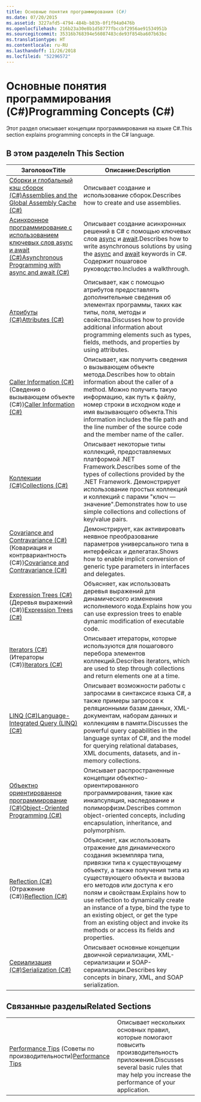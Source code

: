 ```yaml
---
title: Основные понятия программирования (C#)
ms.date: 07/20/2015
ms.assetid: 3227afd5-4794-484b-b83b-0f1f94a0476b
ms.openlocfilehash: 216b23a30e8b1d58777fbccbf2956ae91534951b
ms.sourcegitcommit: 35316b768394e56087483cde93f854ba607b63bc
ms.translationtype: HT
ms.contentlocale: ru-RU
ms.lasthandoff: 11/26/2018
ms.locfileid: "52296572"
---
```

# <a name="programming-concepts-c"></a><span data-ttu-id="b8324-102">Основные понятия программирования (C#)</span><span class="sxs-lookup"><span data-stu-id="b8324-102">Programming Concepts (C#)</span></span>
<span data-ttu-id="b8324-103">Этот раздел описывает концепции программирования на языке C#.</span><span class="sxs-lookup"><span data-stu-id="b8324-103">This section explains programming concepts in the C# language.</span></span>  
  
## <a name="in-this-section"></a><span data-ttu-id="b8324-104">В этом разделе</span><span class="sxs-lookup"><span data-stu-id="b8324-104">In This Section</span></span>  
  
|<span data-ttu-id="b8324-105">Заголовок</span><span class="sxs-lookup"><span data-stu-id="b8324-105">Title</span></span>|<span data-ttu-id="b8324-106">Описание:</span><span class="sxs-lookup"><span data-stu-id="b8324-106">Description</span></span>|  
|-----------|-----------------|  
|[<span data-ttu-id="b8324-107">Сборки и глобальный кэш сборок (C#)</span><span class="sxs-lookup"><span data-stu-id="b8324-107">Assemblies and the Global Assembly Cache (C#)</span></span>](../../../csharp/programming-guide/concepts/assemblies-gac/index.md)|<span data-ttu-id="b8324-108">Описывает создание и использование сборок.</span><span class="sxs-lookup"><span data-stu-id="b8324-108">Describes how to create and use assemblies.</span></span>|  
|[<span data-ttu-id="b8324-109">Асинхронное программирование с использованием ключевых слов async и await (C#)</span><span class="sxs-lookup"><span data-stu-id="b8324-109">Asynchronous Programming with async and await (C#)</span></span>](../../../csharp/programming-guide/concepts/async/index.md)|<span data-ttu-id="b8324-110">Описывает создание асинхронных решений в C# с помощью ключевых слов [async](../../../csharp/language-reference/keywords/async.md) и [await](../../../csharp/language-reference/keywords/await.md).</span><span class="sxs-lookup"><span data-stu-id="b8324-110">Describes how to write asynchronous solutions by using the [async](../../../csharp/language-reference/keywords/async.md) and [await](../../../csharp/language-reference/keywords/await.md) keywords in C#.</span></span> <span data-ttu-id="b8324-111">Содержит пошаговое руководство.</span><span class="sxs-lookup"><span data-stu-id="b8324-111">Includes a walkthrough.</span></span>|  
|[<span data-ttu-id="b8324-112">Атрибуты (C#)</span><span class="sxs-lookup"><span data-stu-id="b8324-112">Attributes (C#)</span></span>](../../../csharp/programming-guide/concepts/attributes/index.md)|<span data-ttu-id="b8324-113">Описывает, как с помощью атрибутов предоставлять дополнительные сведения об элементах программы, таких как типы, поля, методы и свойства.</span><span class="sxs-lookup"><span data-stu-id="b8324-113">Discusses how to provide additional information about programming elements such as types, fields, methods, and properties by using attributes.</span></span>|  
|<span data-ttu-id="b8324-114">[Caller Information (C#)](../../../csharp/programming-guide/concepts/caller-information.md) (Сведения о вызывающем объекте (C#))</span><span class="sxs-lookup"><span data-stu-id="b8324-114">[Caller Information (C#)](../../../csharp/programming-guide/concepts/caller-information.md)</span></span>|<span data-ttu-id="b8324-115">Описывает, как получить сведения о вызывающем объекте метода.</span><span class="sxs-lookup"><span data-stu-id="b8324-115">Describes how to obtain information about the caller of a method.</span></span> <span data-ttu-id="b8324-116">Можно получить такую информацию, как путь к файлу, номер строки в исходном коде и имя вызывающего объекта.</span><span class="sxs-lookup"><span data-stu-id="b8324-116">This information includes the file path and the line number of the source code and the member name of the caller.</span></span>|  
|[<span data-ttu-id="b8324-117">Коллекции (C#)</span><span class="sxs-lookup"><span data-stu-id="b8324-117">Collections (C#)</span></span>](../../../csharp/programming-guide/concepts/collections.md)|<span data-ttu-id="b8324-118">Описывает некоторые типы коллекций, предоставляемых платформой .NET Framework.</span><span class="sxs-lookup"><span data-stu-id="b8324-118">Describes some of the types of collections provided by the .NET Framework.</span></span> <span data-ttu-id="b8324-119">Демонстрирует использование простых коллекций и коллекций с парами "ключ — значение".</span><span class="sxs-lookup"><span data-stu-id="b8324-119">Demonstrates how to use simple collections and collections of key/value pairs.</span></span>|  
|<span data-ttu-id="b8324-120">[Covariance and Contravariance (C#)](../../../csharp/programming-guide/concepts/covariance-contravariance/index.md) (Ковариация и контрвариантность (C#))</span><span class="sxs-lookup"><span data-stu-id="b8324-120">[Covariance and Contravariance (C#)](../../../csharp/programming-guide/concepts/covariance-contravariance/index.md)</span></span>|<span data-ttu-id="b8324-121">Демонстрирует, как активировать неявное преобразование параметров универсального типа в интерфейсах и делегатах.</span><span class="sxs-lookup"><span data-stu-id="b8324-121">Shows how to enable implicit conversion of generic type parameters in interfaces and delegates.</span></span>|  
|<span data-ttu-id="b8324-122">[Expression Trees (C#)](../../../csharp/programming-guide/concepts/expression-trees/index.md) (Деревья выражений (C#))</span><span class="sxs-lookup"><span data-stu-id="b8324-122">[Expression Trees (C#)](../../../csharp/programming-guide/concepts/expression-trees/index.md)</span></span>|<span data-ttu-id="b8324-123">Объясняет, как использовать деревья выражений для динамического изменения исполняемого кода.</span><span class="sxs-lookup"><span data-stu-id="b8324-123">Explains how you can use expression trees to enable dynamic modification of executable code.</span></span>|  
|<span data-ttu-id="b8324-124">[Iterators (C#)](../../../csharp/programming-guide/concepts/iterators.md) (Итераторы (C#))</span><span class="sxs-lookup"><span data-stu-id="b8324-124">[Iterators (C#)](../../../csharp/programming-guide/concepts/iterators.md)</span></span>|<span data-ttu-id="b8324-125">Описывает итераторы, которые используются для пошагового перебора элементов коллекций.</span><span class="sxs-lookup"><span data-stu-id="b8324-125">Describes iterators, which are used to step through collections and return elements one at a time.</span></span>|  
|[<span data-ttu-id="b8324-126">LINQ (C#)</span><span class="sxs-lookup"><span data-stu-id="b8324-126">Language-Integrated Query (LINQ) (C#)</span></span>](../../../csharp/programming-guide/concepts/linq/index.md)|<span data-ttu-id="b8324-127">Описывает возможности работы с запросами в синтаксисе языка C#, а также примеры запросов к реляционными базам данных, XML-документам, наборам данных и коллекциям в памяти.</span><span class="sxs-lookup"><span data-stu-id="b8324-127">Discusses the powerful query capabilities in the language syntax of C#, and the model for querying relational databases, XML documents, datasets, and in-memory collections.</span></span>|  
|[<span data-ttu-id="b8324-128">Объектно ориентированное программирование (C#)</span><span class="sxs-lookup"><span data-stu-id="b8324-128">Object-Oriented Programming (C#)</span></span>](../../../csharp/programming-guide/concepts/object-oriented-programming.md)|<span data-ttu-id="b8324-129">Описывает распространенные концепции объектно-ориентированного программирования, такие как инкапсуляция, наследование и полиморфизм.</span><span class="sxs-lookup"><span data-stu-id="b8324-129">Describes common object-oriented concepts, including encapsulation, inheritance, and polymorphism.</span></span>|  
|<span data-ttu-id="b8324-130">[Reflection (C#)](../../../csharp/programming-guide/concepts/reflection.md) (Отражение (C#))</span><span class="sxs-lookup"><span data-stu-id="b8324-130">[Reflection (C#)](../../../csharp/programming-guide/concepts/reflection.md)</span></span>|<span data-ttu-id="b8324-131">Объясняет, как использовать отражение для динамического создания экземпляра типа, привязки типа к существующему объекту, а также получения типа из существующего объекта и вызова его методов или доступа к его полям и свойствам.</span><span class="sxs-lookup"><span data-stu-id="b8324-131">Explains how to use reflection to dynamically create an instance of a type, bind the type to an existing object, or get the type from an existing object and invoke its methods or access its fields and properties.</span></span>|  
|[<span data-ttu-id="b8324-132">Сериализация (C#)</span><span class="sxs-lookup"><span data-stu-id="b8324-132">Serialization (C#)</span></span>](../../../csharp/programming-guide/concepts/serialization/index.md)|<span data-ttu-id="b8324-133">Описывает основные концепции двоичной сериализации, XML-сериализации и SOAP-сериализации.</span><span class="sxs-lookup"><span data-stu-id="b8324-133">Describes key concepts in binary, XML, and SOAP serialization.</span></span>|  
  
## <a name="related-sections"></a><span data-ttu-id="b8324-134">Связанные разделы</span><span class="sxs-lookup"><span data-stu-id="b8324-134">Related Sections</span></span>  
  
|||  
|---|---|  
|<span data-ttu-id="b8324-135">[Performance Tips](../../../../docs/framework/performance/performance-tips.md) (Советы по производительности)</span><span class="sxs-lookup"><span data-stu-id="b8324-135">[Performance Tips](../../../../docs/framework/performance/performance-tips.md)</span></span> | <span data-ttu-id="b8324-136">Описывает нескольких основных правил, которые помогают повысить производительность приложения.</span><span class="sxs-lookup"><span data-stu-id="b8324-136">Discusses several basic rules that may help you increase the performance of your application.</span></span>|
